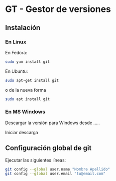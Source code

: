 GT - Gestor de versiones
=========================

## Instalación

### En Linux

En Fedora:

``` bash
sudo yum install git
```

En Ubuntu:

```bash
sudo apt-get install git
```
o de la nueva forma

```bash
sudo apt install git
```

### En MS Windows

Descargar la versión para Windows desde .....

Iniciar descarga

## Configuración global de git

Ejecutar las siguientes líneas:

```bash
git config --global user.name "Nombre Apellido"
git config --global user.email "tu@email.com"
```
